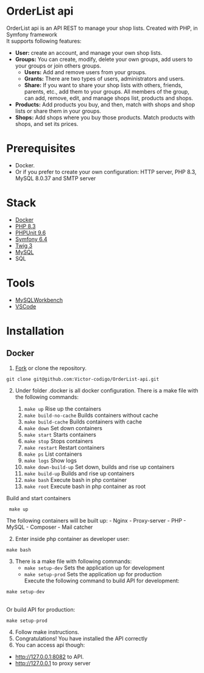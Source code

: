# OrderList api
OrderList api is an API REST to manage your shop lists. Created with PHP,  in Symfony framework
<br>It supports following features:
- **User:** create an account, and manage your own shop lists.
- **Groups:** You can create, modify, delete your own groups, add users to your groups or join others groups. 
	- **Users:** Add and remove users from your groups.
	- **Grants:** There are two types of users, administrators and users.
	- **Share:** If you want to share your shop lists with others, friends, parents, etc., add them to your groups. All members of the group, can add, remove, edit, and manage shops list, products and shops.
- **Products:** Add products you buy, and then, match with shops and shop lists or share them in your groups.
- **Shops:** Add shops where you buy those products. Match products with shops, and set its prices.

# Prerequisites
- Docker.
- Or if you prefer to create your own configuration: HTTP server, PHP 8.3, MySQL 8.0.37 and SMTP server

# Stack
- [Docker](https://www.docker.com/)
- [PHP 8.3](https://www.php.net/)
- [PHPUnit 9.6](https://phpunit.de/index.html)
- [Symfony 6.4](https://symfony.com/)
- [Twig 3](https://twig.symfony.com/)
- [MySQL](https://www.mysql.com/)
- SQL

# Tools
- [MySQLWorkbench](https://www.mysql.com/products/workbench/)
- [VSCode](https://code.visualstudio.com/)

# Installation
## Docker

1. [Fork](https://github.com/Victor-codigo/OrderList-api/fork) or clone the repository.
 ```
git clone git@github.com:Victor-codigo/OrderList-api.git
 ```
2. Under folder .docker is all docker configuration.
There is a make file with the following commands:

	1. `make up`               Rise up the containers
	2. `make build-no-cache`   Builds containers without cache
	3. `make build-cache`      Builds containers with cache  
	4. `make down`             Set down containers  
	5. `make start`            Starts containers
	6. `make stop`             Stops containers
	7. `make restart`          Restart containers
	8. `make ps`               List containers
	9. `make logs`             Show logs
	10. `make down-build-up`    Set down, builds and rise up containers
	11. `make build-up`         Builds and rise up containers
	12. `make bash`             Execute bash in php container
	13. `make root`             Execute bash in php container as root

Build and start containers 
```
 make up
```
The following containers will be built up:
	- Nginx
	- Proxy-server
	- PHP
	- MySQL
	- Composer
	- Mail catcher

2. Enter inside php container as developer user:
 ````
make bash
````
3. There is a make file with following commands:
	- `make setup-dev`               Sets the application up for development
	- `make setup-prod`  Sets the application up for production
<br>Execute the following command to build API for development:
````
make setup-dev
````
<br>Or build API for production:
````
make setup-prod
````
4. Follow make instructions.
5. Congratulations! You have installed the API correctly
6. You can access api though:
- http://127.0.0.1:8082 to API.
- http://127.0.0.1 to proxy server
 

